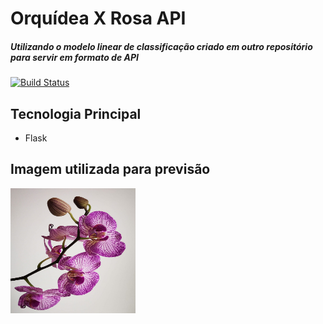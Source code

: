 # Orquídea X Rosa API
##### Utilizando o modelo linear de classificação criado em outro repositório para  servir em formato de API
[![Build Status](https://travis-ci.org/joemccann/dillinger.svg?branch=master)](https://travis-ci.org/joemccann/dillinger)

## Tecnologia Principal

- Flask

## Imagem utilizada para previsão
<img src="https://github.com/jeffersonmatheusdev/sklearn-API-flower-categorizer/blob/main/Prints/image_to_predict.jpg" width="200" height="200">
